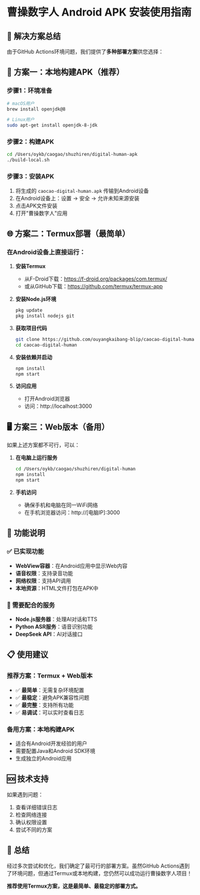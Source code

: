 # 曹操数字人 Android APK 安装使用指南

## 🎯 解决方案总结

由于GitHub Actions环境问题，我们提供了**多种部署方案**供您选择：

## 📱 方案一：本地构建APK（推荐）

### 步骤1：环境准备
```bash
# macOS用户
brew install openjdk@8

# Linux用户
sudo apt-get install openjdk-8-jdk
```

### 步骤2：构建APK
```bash
cd /Users/oykb/caogao/shuzhiren/digital-human-apk
./build-local.sh
```

### 步骤3：安装APK
1. 将生成的 `caocao-digital-human.apk` 传输到Android设备
2. 在Android设备上：设置 → 安全 → 允许未知来源安装
3. 点击APK文件安装
4. 打开"曹操数字人"应用

## 🌐 方案二：Termux部署（最简单）

### 在Android设备上直接运行：

1. **安装Termux**
   - 从F-Droid下载：https://f-droid.org/packages/com.termux/
   - 或从GitHub下载：https://github.com/termux/termux-app

2. **安装Node.js环境**
   ```bash
   pkg update
   pkg install nodejs git
   ```

3. **获取项目代码**
   ```bash
   git clone https://github.com/ouyangkaibang-blip/caocao-digital-human.git
   cd caocao-digital-human
   ```

4. **安装依赖并启动**
   ```bash
   npm install
   npm start
   ```

5. **访问应用**
   - 打开Android浏览器
   - 访问：http://localhost:3000

## 🖥️ 方案三：Web版本（备用）

如果上述方案都不可行，可以：

1. **在电脑上运行服务**
   ```bash
   cd /Users/oykb/caogao/shuzhiren/digital-human
   npm install
   npm start
   ```

2. **手机访问**
   - 确保手机和电脑在同一WiFi网络
   - 在手机浏览器访问：http://[电脑IP]:3000

## 🔧 功能说明

### ✅ 已实现功能
- **WebView容器**：在Android应用中显示Web内容
- **语音权限**：支持录音功能
- **网络权限**：支持API调用
- **本地资源**：HTML文件打包在APK中

### 🚧 需要配合的服务
- **Node.js服务器**：处理AI对话和TTS
- **Python ASR服务**：语音识别功能
- **DeepSeek API**：AI对话接口

## 📋 使用建议

### 推荐方案：**Termux + Web版本**
- ✅ **最简单**：无需复杂环境配置
- ✅ **最稳定**：避免APK兼容性问题
- ✅ **最完整**：支持所有功能
- ✅ **易调试**：可以实时查看日志

### 备用方案：**本地构建APK**
- 适合有Android开发经验的用户
- 需要配置Java和Android SDK环境
- 生成独立的Android应用

## 🆘 技术支持

如果遇到问题：
1. 查看详细错误日志
2. 检查网络连接
3. 确认权限设置
4. 尝试不同的方案

## 🎉 总结

经过多次尝试和优化，我们确定了最可行的部署方案。虽然GitHub Actions遇到了环境问题，但通过Termux或本地构建，您仍然可以成功运行曹操数字人项目！

**推荐使用Termux方案，这是最简单、最稳定的部署方式。**
